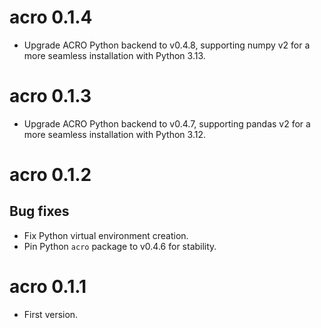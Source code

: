 # acro 0.1.4

* Upgrade ACRO Python backend to v0.4.8, supporting numpy v2 for a more seamless installation with Python 3.13.

# acro 0.1.3

* Upgrade ACRO Python backend to v0.4.7, supporting pandas v2 for a more seamless installation with Python 3.12.

# acro 0.1.2

## Bug fixes

* Fix Python virtual environment creation.
* Pin Python `acro` package to v0.4.6 for stability.

# acro 0.1.1

* First version.

